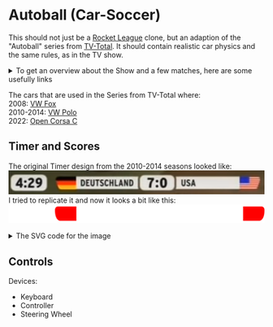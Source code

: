 # Autoball (Car-Soccer)

This should not just be a <a href="https://www.rocketleague.com/">Rocket League</a> clone, but an adaption of the "Autoball" series from <a href="https://www.prosieben.de/serien/tv-total">TV-Total</a>.
It should contain realistic car physics and the same rules, as in the TV show.

<details>
    <summary>To get an overview about the Show and a few matches, here are some usefully links</summary>
    
https://en.wikipedia.org/wiki/Autoball
<br>https://de.wikipedia.org/wiki/Autoball
<br>https://www.youtube.com/watch?v=FU5GgSzf5-k&pp=ygUIYXV0b2JhbGw%3D
<br>https://www.youtube.com/watch?v=QmUz5YJ9bdk&pp=ygUIYXV0b2JhbGw%3D
<br>https://www.youtube.com/watch?v=qf_L2ue9xCI&pp=ygUIYXV0b2JhbGw%3D
</details>

The cars that are used in the Series from TV-Total where:
<br>2008: <a href="https://en.wikipedia.org/wiki/VW_Fox">VW Fox</a>
<br>2010-2014: <a href="https://en.wikipedia.org/wiki/VW_Polo">VW Polo</a>
<br>2022: <a href="https://en.wikipedia.org/wiki/Opel_Corsa_C">Open Corsa C</a>

## Timer and Scores

The original Timer design from the 2010-2014 seasons looked like:
![Original timer design](../assets/autoball/timerOrigianl.png)
<br>I tried to replicate it and now it looks a bit like this:
![Original timer design](../assets/autoball/timerConcept.png)
<details>
    <summary>The SVG code for the image</summary>

```svg
<svg width="1257" height="90" viewBox="0 0 1257 90" fill="none" xmlns="http://www.w3.org/2000/svg">
    <rect width="190" height="90" rx="28" fill="white"/>
    <rect x="652" y="3" width="181" height="85" rx="28" fill="white"/>
    <rect x="333" y="10" width="306" height="70" fill="white"/>
    <path d="M333 80V10H242.664C230.149 10 227.693 22.4221 228.029 28.6331C228.029 69.3237 244.515 79.8321 252.758 80H333Z" fill="#FF0000"/>
    <path d="M651 10H639V80H651C650.167 79 648.5 70.6 648.5 45C648.5 19.4 650.167 11 651 10Z" fill="white"/>
    <rect width="306" height="70" transform="matrix(-1 0 0 1 1152 10)" fill="white"/>
    <path d="M1152 80V10H1242.34C1254.85 10 1257.31 22.4221 1256.97 28.6331C1256.97 69.3237 1240.49 79.8321 1232.24 80H1152Z" fill="#FF0000"/>
    <path d="M834 10H846V80H834C834.833 79 836.5 70.6 836.5 45C836.5 19.4 834.833 11 834 10Z" fill="white"/>
</svg>
```
</details>

## Controls

Devices:
- Keyboard
- Controller
- Steering Wheel

